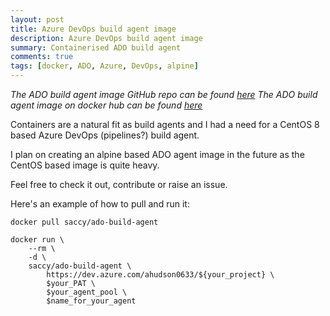 ```yaml
---
layout: post
title: Azure DevOps build agent image
description: Azure DevOps build agent image
summary: Containerised ADO build agent
comments: true
tags: [docker, ADO, Azure, DevOps, alpine]
---
```


*The ADO build agent image GitHub repo can be found <a href="https://github.com/saccy/TODO" target="_blank">here</a>*
*The ADO build agent image on docker hub can be found <a href="https://hub.docker.com/r/saccy/ado-build-agent" target="_blank">here</a>*

Containers are a natural fit as build agents and I had a need for a CentOS 8 based Azure DevOps (pipelines?) build agent.

I plan on creating an alpine based ADO agent image in the future as the CentOS based image is quite heavy.

Feel free to check it out, contribute or raise an issue.

Here's an example of how to pull and run it:
```
docker pull saccy/ado-build-agent

docker run \
    --rm \
    -d \
    saccy/ado-build-agent \
        https://dev.azure.com/ahudson0633/${your_project} \
        $your_PAT \
        $your_agent_pool \
        $name_for_your_agent
```
